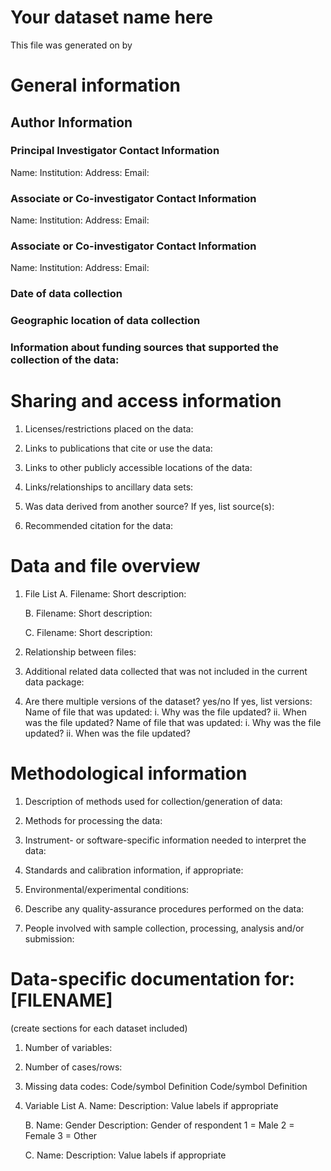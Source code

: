 Your dataset name here
=======================

<!-- NOTE:
This is an example README.md file to serve as a template for documenting data.

Guidelines for storing data on the PetaLibrary:

- all data must be documented with a README or equivalent
- treat all data as if they will be published
- undocumented data are subject to deletion

Conventions for file naming:

- use a convention!
- our preference is pothole_case
- do not mix CamelCase_and_pothole_case
- use a standard date format such as ISO 8601 (e.g., 2016-03-20)

Conventions for file formats:

- avoid proprietary file formats, e.g.,
  - GeoTIFF instead of ESRI grid
  - GeoJSON instead of ESRI shapefile
  - csv instead of xlsx
  - SQLite instead of Microsoft Access
-->

﻿This file was generated on <YYYY-MM-DD> by <Name>

# General information

<!-- What is this project? -->

<Your text here>


## Author Information

<!-- Who is working on this, and how can one contact them? -->

### Principal Investigator Contact Information

Name:
Institution:
Address:
Email:

### Associate or Co-investigator Contact Information

Name:
Institution:
Address:
Email:

### Associate or Co-investigator Contact Information

Name:
Institution:
Address:
Email:


### Date of data collection

<!-- This may be a single date, range, or approximate date e.g., YYYY-MM-DD -->

### Geographic location of data collection

<!-- Where were the data collected? -->

### Information about funding sources that supported the collection of the data:

<!-- Who funded data collection? Include grant numbers. -->

# Sharing and access information

1. Licenses/restrictions placed on the data:


2. Links to publications that cite or use the data:


3. Links to other publicly accessible locations of the data:


4. Links/relationships to ancillary data sets:


5. Was data derived from another source?
           If yes, list source(s):


6. Recommended citation for the data:


# Data and file overview

1. File List
   A. Filename:
      Short description:

   B. Filename:
      Short description:

   C. Filename:
      Short description:

2. Relationship between files:

3. Additional related data collected that was not included in the current data package:

4. Are there multiple versions of the dataset? yes/no
   If yes, list versions:
           Name of file that was updated:
                     i. Why was the file updated?
                ii. When was the file updated?
           Name of file that was updated:
                      i. Why was the file updated?
                    ii. When was the file updated?


# Methodological information

1. Description of methods used for collection/generation of data:

<Include links or references to publications or other documentation containing experimental design or protocols used in data collection>


2. Methods for processing the data: <describe how the submitted data were generated from the raw or collected data>


3. Instrument- or software-specific information needed to interpret the data:


4. Standards and calibration information, if appropriate:


5. Environmental/experimental conditions:


6. Describe any quality-assurance procedures performed on the data:


7. People involved with sample collection, processing, analysis and/or submission:


# Data-specific documentation for: [FILENAME]

(create sections for each dataset included)

1. Number of variables:

2. Number of cases/rows:

3. Missing data codes:
        Code/symbol        Definition
        Code/symbol        Definition

4. Variable List
    A. Name: <variable name>
       Description: <description of the variable>
                    Value labels if appropriate

    B. Name: Gender
       Description: Gender of respondent
                    1 = Male
                    2 = Female
                    3 = Other

    C. Name: <variable name>
       Description: <description of the variable>
                    Value labels if appropriate
